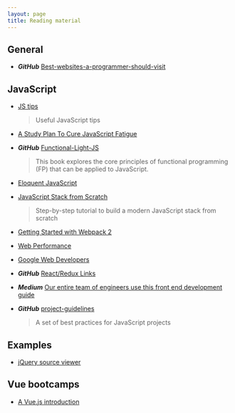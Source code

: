 ```yaml
---
layout: page
title: Reading material
---
```


## General

* ***GitHub*** [Best-websites-a-programmer-should-visit](https://github.com/sdmg15/Best-websites-a-programmer-should-visit)

## JavaScript

* [JS tips](https://github.com/loverajoel/jstips)
  > Useful JavaScript tips

* [A Study Plan To Cure JavaScript Fatigue](https://medium.com/@sachagreif/a-study-plan-to-cure-javascript-fatigue-8ad3a54f2eb1#.82uweltdq)

* ***GitHub*** [Functional-Light-JS](https://github.com/getify/Functional-Light-JS)
  > This book explores the core principles of functional programming (FP) that can be applied to JavaScript.

* [Eloquent JavaScript](http://eloquentjavascript.net)

* [JavaScript Stack from Scratch](https://github.com/verekia/js-stack-from-scratch)
  > Step-by-step tutorial to build a modern JavaScript stack from scratch

* [Getting Started with Webpack 2](https://blog.madewithenvy.com/getting-started-with-webpack-2-ed2b86c68783)

* [Web Performance](http://perf.rocks)

* [Google Web Developers](https://developers.google.com/web/)

* ***GitHub*** [React/Redux Links](https://github.com/markerikson/react-redux-links)

* ***Medium*** [Our entire team of engineers use this front end development guide](https://medium.freecodecamp.org/grabs-front-end-guide-for-large-teams-484d4033cc41)

* ***GitHub*** [project-guidelines](https://github.com/wearehive/project-guidelines)
  > A set of best practices for JavaScript projects

## Examples

* [jQuery source viewer](http://james.padolsey.com/jquery/)

## Vue bootcamps

* [A Vue.js introduction](https://medium.freecodecamp.com/vue-js-introduction-for-people-who-know-just-enough-jquery-to-get-by-eab5aa193d77)
